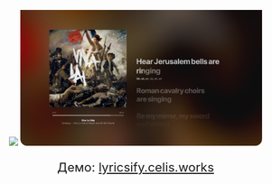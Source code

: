 <p align="center">
    <img style="width: 128px" src="public/favicon.ico"/>
    <img style="padding-top: 32px; width: 85%; border-radius: 12px;" src="assets/1.png"/>
    <p style="font-size: 22px;" align="center">Демо: <a href="https://lyricsify.celis.works">lyricsify.celis.works</a></p>
</p>